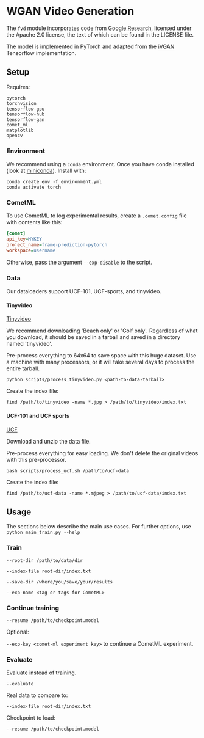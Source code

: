 # WGAN Video Generation

The `fvd` module incorporates code from [Google Research](https://github.com/google-research/google-research), 
licensed under the Apache 2.0 license, the text of which can be found in the LICENSE file. 

The model is implemented in PyTorch and adapted from the [iVGAN](https://github.com/bernhard2202/improved-video-gan) Tensorflow implementation.

## Setup

Requires:

```
pytorch
torchvision
tensorflow-gpu
tensorflow-hub
tensorflow-gan
comet_ml
matplotlib
opencv
```

### Environment

We recommend using a `conda` environment. Once you have conda installed (look at 
[miniconda](https://docs.conda.io/en/latest/miniconda.html)). Install with:

```
conda create env -f environment.yml
conda activate torch
```

### CometML

To use CometML to log experimental results, create a `.comet.config` file with contents like this:
```ini
[comet]
api_key=MYKEY
project_name=frame-prediction-pytorch
workspace=username
```

Otherwise, pass the argument `--exp-disable` to the script.

### Data

Our dataloaders support UCF-101, UCF-sports, and tinyvideo.

#### Tinyvideo

[Tinyvideo](http://www.cs.columbia.edu/~vondrick/tinyvideo/#data)

We recommend downloading 'Beach only' or 'Golf only'. Regardless of what you download, it should be saved in a tarball
and saved in a directory named 'tinyvideo'.

Pre-process everything to 64x64 to save space with this huge dataset. 
Use a machine with many processors, or it will take several days to process the entire tarball.

```
python scripts/process_tinyvideo.py <path-to-data-tarball>
```

Create the index file:

```
find /path/to/tinyvideo -name *.jpg > /path/to/tinyvideo/index.txt
```

#### UCF-101 and UCF sports

[UCF](https://www.crcv.ucf.edu/data/UCF101.php)

Download and unzip the data file.

Pre-process everything for easy loading. We don't delete the original videos with this pre-processor.

```
bash scripts/process_ucf.sh /path/to/ucf-data
```

Create the index file:

```
find /path/to/ucf-data -name *.mjpeg > /path/to/ucf-data/index.txt
```

## Usage

The sections below describe the main use cases. For further options, use `python main_train.py --help`

### Train

`--root-dir /path/to/data/dir`

`--index-file root-dir/index.txt`

`--save-dir /where/you/save/your/results`

`--exp-name <tag or tags for CometML>`

### Continue training

`--resume /path/to/checkpoint.model`

Optional:
 
`--exp-key <comet-ml experiment key>` to continue a CometML experiment.

### Evaluate

Evaluate instead of training.

`--evaluate`

Real data to compare to:

`--index-file root-dir/index.txt`

Checkpoint to load:

`--resume /path/to/checkpoint.model`

